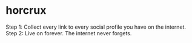 horcrux
=======

Step 1: Collect every link to every social profile you have on the internet. Step 2: Live on forever. The internet never forgets.
